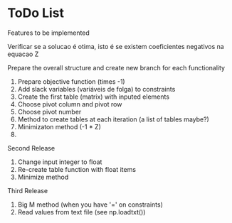 # ToDo List
Features to be implemented

Verificar se a solucao é otima, isto é se existem coeficientes negativos na equacao Z

Prepare the overall structure and create new branch for each functionality

1. Prepare objective function (times -1)
2. Add slack variables (variáveis de folga) to constraints
3. Create the first table (matrix) with inputed elements
4. Choose pivot column and pivot row
5. Choose pivot number
6. Method to create tables at each iteration (a list of tables maybe?)
7. Minimizaton method (-1 * Z)
8.

Second Release
1. Change input integer to float
2. Re-create table function with float items
3. Minimize method

Third Release
1. Big M method (when you have '=' on constraints)
2. Read values from text file (see np.loadtxt())

